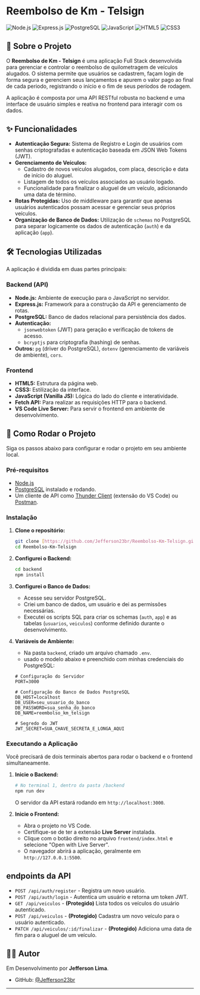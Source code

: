 # Reembolso de Km - Telsign

![Node.js](https://img.shields.io/badge/Node.js-43853D?style=for-the-badge&logo=node.js&logoColor=white)
![Express.js](https://img.shields.io/badge/Express.js-000000?style=for-the-badge&logo=express&logoColor=white)
![PostgreSQL](https://img.shields.io/badge/PostgreSQL-316192?style=for-the-badge&logo=postgresql&logoColor=white)
![JavaScript](https://img.shields.io/badge/JavaScript-F7DF1E?style=for-the-badge&logo=javascript&logoColor=black)
![HTML5](https://img.shields.io/badge/HTML5-E34F26?style=for-the-badge&logo=html5&logoColor=white)
![CSS3](https://img.shields.io/badge/CSS3-1572B6?style=for-the-badge&logo=css3&logoColor=white)

## 📖 Sobre o Projeto

O **Reembolso de Km - Telsign** é uma aplicação Full Stack desenvolvida para gerenciar e controlar o reembolso de quilometragem de veículos alugados. O sistema permite que usuários se cadastrem, façam login de forma segura e gerenciem seus lançamentos e apurem o valor pago ao final de cada periodo, registrando o início e o fim de seus períodos de rodagem.

A aplicação é composta por uma API RESTful robusta no backend e uma interface de usuário simples e reativa no frontend para interagir com os dados.

## ✨ Funcionalidades

-   **Autenticação Segura:** Sistema de Registro e Login de usuários com senhas criptografadas e autenticação baseada em JSON Web Tokens (JWT).
-   **Gerenciamento de Veículos:**
    -   Cadastro de novos veículos alugados, com placa, descrição e data de início do aluguel.
    -   Listagem de todos os veículos associados ao usuário logado.
    -   Funcionalidade para finalizar o aluguel de um veículo, adicionando uma data de término.
-   **Rotas Protegidas:** Uso de middleware para garantir que apenas usuários autenticados possam acessar e gerenciar seus próprios veículos.
-   **Organização de Banco de Dados:** Utilização de `schemas` no PostgreSQL para separar logicamente os dados de autenticação (`auth`) e da aplicação (`app`).

## 🛠️ Tecnologias Utilizadas

A aplicação é dividida em duas partes principais:

### Backend (API)
-   **Node.js:** Ambiente de execução para o JavaScript no servidor.
-   **Express.js:** Framework para a construção da API e gerenciamento de rotas.
-   **PostgreSQL:** Banco de dados relacional para persistência dos dados.
-   **Autenticação:**
    -   `jsonwebtoken` (JWT) para geração e verificação de tokens de acesso.
    -   `bcryptjs` para criptografia (hashing) de senhas.
-   **Outros:** `pg` (driver do PostgreSQL), `dotenv` (gerenciamento de variáveis de ambiente), `cors`.

### Frontend
-   **HTML5:** Estrutura da página web.
-   **CSS3:** Estilização da interface.
-   **JavaScript (Vanilla JS):** Lógica do lado do cliente e interatividade.
-   **Fetch API:** Para realizar as requisições HTTP para o backend.
-   **VS Code Live Server:** Para servir o frontend em ambiente de desenvolvimento.

## 🚀 Como Rodar o Projeto

Siga os passos abaixo para configurar e rodar o projeto em seu ambiente local.

### Pré-requisitos

-   [Node.js](https://nodejs.org/en/)
-   [PostgreSQL](https://www.postgresql.org/download/) instalado e rodando.
-   Um cliente de API como [Thunder Client](https://www.thunderclient.com/) (extensão do VS Code) ou [Postman](https://www.postman.com/).

### Instalação

1.  **Clone o repositório:**
    ```bash
    git clone [https://github.com/Jefferson23br/Reembolso-Km-Telsign.git](https://github.com/Jefferson23br/Reembolso-Km-Telsign.git)
    cd Reembolso-Km-Telsign
    ```

2.  **Configurei o Backend:**
    ```bash
    cd backend
    npm install
    ```

3.  **Configurei o Banco de Dados:**
    -   Acesse seu servidor PostgreSQL.
    -   Criei um banco de dados, um usuário e dei as permissões necessárias.
    -   Executei os scripts SQL para criar os schemas (`auth`, `app`) e as tabelas (`usuarios`, `veiculos`) conforme definido durante o desenvolvimento.

4.  **Variáveis de Ambiente:**
    -   Na pasta `backend`, criado um arquivo chamado `.env`.
    -   usado o modelo abaixo e preenchido com minhas credenciais do PostgreSQL:
    ```env
    # Configuração do Servidor
    PORT=3000

    # Configuração do Banco de Dados PostgreSQL
    DB_HOST=localhost
    DB_USER=seu_usuario_do_banco
    DB_PASSWORD=sua_senha_do_banco
    DB_NAME=reembolso_km_telsign

    # Segredo do JWT
    JWT_SECRET=SUA_CHAVE_SECRETA_E_LONGA_AQUI
    ```

### Executando a Aplicação

Você precisará de dois terminais abertos para rodar o backend e o frontend simultaneamente.

1.  **Inicie o Backend:**
    ```bash
    # No terminal 1, dentro da pasta /backend
    npm run dev
    ```
    O servidor da API estará rodando em `http://localhost:3000`.

2.  **Inicie o Frontend:**
    -   Abra o projeto no VS Code.
    -   Certifique-se de ter a extensão **Live Server** instalada.
    -   Clique com o botão direito no arquivo `frontend/index.html` e selecione "Open with Live Server".
    -   O navegador abrirá a aplicação, geralmente em `http://127.0.0.1:5500`.

##  endpoints da API

-   `POST /api/auth/register` - Registra um novo usuário.
-   `POST /api/auth/login` - Autentica um usuário e retorna um token JWT.
-   `GET /api/veiculos` - **(Protegido)** Lista todos os veículos do usuário autenticado.
-   `POST /api/veiculos` - **(Protegido)** Cadastra um novo veículo para o usuário autenticado.
-   `PATCH /api/veiculos/:id/finalizar` - **(Protegido)** Adiciona uma data de fim para o aluguel de um veículo.

## 👨‍💻 Autor

Em Desenvolvimento por **Jefferson Lima**.

-   GitHub: [@Jefferson23br](https://github.com/Jefferson23br)

---